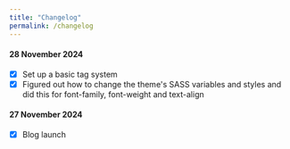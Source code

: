 ```yaml
---
title: "Changelog"
permalink: /changelog
---
```


#### 28 November 2024
- [x] Set up a basic tag system
- [x] Figured out how to change the theme's SASS variables and styles and did this for font-family, font-weight and text-align

#### 27 November 2024
- [x] Blog launch
